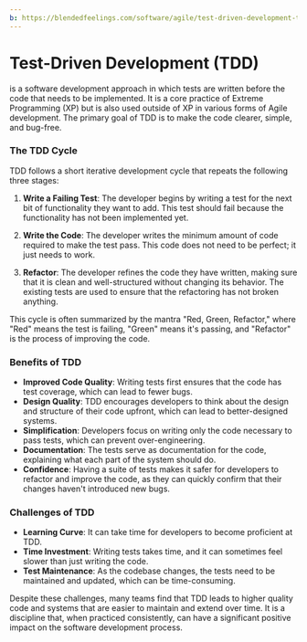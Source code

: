 ```yaml
---
b: https://blendedfeelings.com/software/agile/test-driven-development-tdd.md
---
```


# Test-Driven Development (TDD)
is a software development approach in which tests are written before the code that needs to be implemented. It is a core practice of Extreme Programming (XP) but is also used outside of XP in various forms of Agile development. The primary goal of TDD is to make the code clearer, simple, and bug-free.

### The TDD Cycle

TDD follows a short iterative development cycle that repeats the following three stages:

1. **Write a Failing Test**: The developer begins by writing a test for the next bit of functionality they want to add. This test should fail because the functionality has not been implemented yet.

2. **Write the Code**: The developer writes the minimum amount of code required to make the test pass. This code does not need to be perfect; it just needs to work.

3. **Refactor**: The developer refines the code they have written, making sure that it is clean and well-structured without changing its behavior. The existing tests are used to ensure that the refactoring has not broken anything.

This cycle is often summarized by the mantra "Red, Green, Refactor," where "Red" means the test is failing, "Green" means it's passing, and "Refactor" is the process of improving the code.

### Benefits of TDD

- **Improved Code Quality**: Writing tests first ensures that the code has test coverage, which can lead to fewer bugs.
- **Design Quality**: TDD encourages developers to think about the design and structure of their code upfront, which can lead to better-designed systems.
- **Simplification**: Developers focus on writing only the code necessary to pass tests, which can prevent over-engineering.
- **Documentation**: The tests serve as documentation for the code, explaining what each part of the system should do.
- **Confidence**: Having a suite of tests makes it safer for developers to refactor and improve the code, as they can quickly confirm that their changes haven't introduced new bugs.

### Challenges of TDD

- **Learning Curve**: It can take time for developers to become proficient at TDD.
- **Time Investment**: Writing tests takes time, and it can sometimes feel slower than just writing the code.
- **Test Maintenance**: As the codebase changes, the tests need to be maintained and updated, which can be time-consuming.

Despite these challenges, many teams find that TDD leads to higher quality code and systems that are easier to maintain and extend over time. It is a discipline that, when practiced consistently, can have a significant positive impact on the software development process.